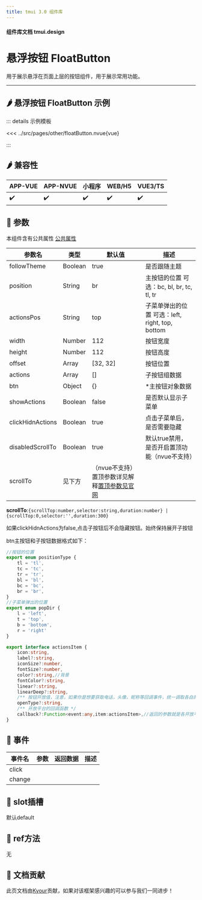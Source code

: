 ```yaml
---
title: tmui 3.0 组件库
---
```


<script setup>
import webview from '../components/mobileWebview.vue'
</script>

#### 组件库文档 tmui.design

# 悬浮按钮 FloatButton
用于展示悬浮在页面上层的按钮组件，用于展示常用功能。

---

## :hot_pepper: 悬浮按钮 FloatButton 示例

<webview url="https://tmui.design/h5/#/pages/other/floatButton"></webview>

::: details 示例模板

<<< ../src/pages/other/floatButton.nvue{vue}

:::

## :hot_pepper: 兼容性

| APP-VUE            | APP-NVUE           | 小程序                | WEB/H5             | VUE3/TS            |
|--------------------|--------------------|--------------------|--------------------|--------------------|
| :heavy_check_mark: | :heavy_check_mark: | :heavy_check_mark: | :heavy_check_mark: | :heavy_check_mark: |

## :seedling: 参数
本组件含有公共属性 [公共属性](/spec/组件公共样式.html)

| 参数名              | 类型      | 默认值      | 描述                                   |
|------------------|---------|----------|--------------------------------------|
| followTheme      | Boolean | true     | 是否跟随主题                               |
| position         | String  | br       | 主按钮的位置 可选：bc, bl, br, tc, tl, tr     |
| actionsPos       | String  | top      | 子菜单弹出的位置 可选：left, right, top, bottom |
| width            | Number  | 112      | 按钮宽度                                 |
| height           | Number  | 112      | 按钮高度                                 |
| offset           | Array   | [32, 32] | 按钮位置                                 |
| actions          | Array   | []       | 子按钮组数据                              |
| btn              | Object  | {}       | *主按钮对象数据                           |
| showActions      | Boolean | false    | 是否默认显示子菜单                        |
| clickHidnActions | Boolean | true     | 点击子菜单后，是否需要隐藏                 |
| disabledScrollTo | Boolean | true     | 默认true禁用，是否开启置顶功能（nvue不支持）             |
| scrollTo |  见下方   | （nvue不支持）置顶参数详见解释[置顶参数见官网](https://uniapp.dcloud.net.cn/api/ui/scroll.html) |

**scrollTo**:```{scrollTop:number,selector:string,duration:number} | {scrollTop:0,selector:'',duration:300} ```

如果clickHidnActions为false,点击子按钮后不会隐藏按钮。始终保持展开子按钮

btn主按钮和子按钮数据格式如下：
```ts
//按钮的位置
export enum positionType {
    tl = 'tl',
    tc = 'tc',
    tr = 'tr',
    bl = 'bl',
    bc = 'bc',
    br = 'br',
}
//子菜单弹出的位置
export enum popDir {
    l = 'left',
    t = 'top',
    b = 'bottom',
    r = 'right'
}

export interface actionsItem {
    icon:string,
    label?:string,
    iconSize?:number,
    fontSize?:number,
    color?:string,//背景
    fontColor?:string,
    linear?:string,
    linearDeep?:string,
	/** 按钮开放值，注意，如果你是想要获取电话，头像，昵称等回调事件，统一调取各自的callback */
	openType?:string,
	/** 开放平台的回调函数 */
	callback?:Function<event:any,item:actionsItem>,//返回的参数就是各开放平台的参数。
}

```
## :rose: 事件
| 事件名    | 参数  | 返回数据 | 描述  |
|--------|-----|------|-----|
| click  |     |      |     |
| change |     |      |     |

## :corn: slot插槽
默认default

## :green_salad: ref方法
无

## :couplekiss: 文档贡献
此页文档由[Kyour](https://github.com/kyour-cn)贡献，如果对该框架感兴趣的可以参与我们一同进步！
